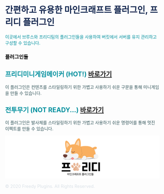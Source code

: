 <!-- .slide: data-background="./image1.png" -->

<link rel="shortcut icon" type="image/png" href="/favicon.ico">

# <font color='#142850'>간편하고 유용한 마인크래프트 플러그인, 프리디 플러그인</font>

<font color='#00909e'>이곳에서 브루스와 프리디팀의 플러그인들을 사용하여 버킷에서 서버를 유지 관리하고 구성할 수 있습니다.</font>  
 

### <font color='#000000'>플러그인들</font>


## <font color='#00909e'>프리디미니게임메이커 (HOT!)</font> [바로가기](./FreedyMinigameMaker)
<font color='#38595E'>이 플러그인은 컨텐츠를 스타일링하기 위한 가볍고 사용하기 쉬운 구문을 통해 미니게임을 만들 수 있습니다.</font>  
  
  
## __<font color='#00909e'>전투무기 (NOT READY...)</font>__ [바로가기](./CombatWeapons)
<font color='#38595E'>이 플러그인은 발사체를 스타일링하기 위한 가볍고 사용하기 쉬운 명령어를 통해 멋진 이펙트를 만들 수 있습니다.</font>

 
![image](FreedyPlugins.png)


<font color='#dae1e7'>© 2020 Freedy Plugins. All Rights Reserved.</font>
